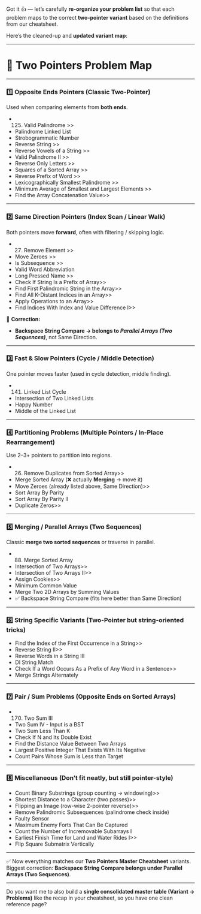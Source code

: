 Got it 👍 — let’s carefully **re-organize your problem list** so that each problem maps to the correct **two-pointer variant** based on the definitions from our cheatsheet.

Here’s the cleaned-up and **updated variant map**:

---

# 🧩 Two Pointers Problem Map

---

### 1️⃣ Opposite Ends Pointers (Classic Two-Pointer)

Used when comparing elements from **both ends**.

* 125. Valid Palindrome >>
* Palindrome Linked List 
* Strobogrammatic Number 
* Reverse String >>
* Reverse Vowels of a String >>
* Valid Palindrome II >>
* Reverse Only Letters >>
* Squares of a Sorted Array >>
* Reverse Prefix of Word >>
* Lexicographically Smallest Palindrome >>
* Minimum Average of Smallest and Largest Elements  >>
* Find the Array Concatenation Value>>
---

### 2️⃣ Same Direction Pointers (Index Scan / Linear Walk)

Both pointers move **forward**, often with filtering / skipping logic.

* 27. Remove Element >>
* Move Zeroes >>
* Is Subsequence >>
* Valid Word Abbreviation
* Long Pressed Name >>
* Check If String Is a Prefix of Array>>
* Find First Palindromic String in the Array>>
* Find All K-Distant Indices in an Array>>
* Apply Operations to an Array>>
* Find Indices With Index and Value Difference I>>

🚨 **Correction:**

* **Backspace String Compare → belongs to *Parallel Arrays (Two Sequences)***, not Same Direction.

---

### 3️⃣ Fast & Slow Pointers (Cycle / Middle Detection)

One pointer moves faster (used in cycle detection, middle finding).

* 141. Linked List Cycle
* Intersection of Two Linked Lists
* Happy Number
* Middle of the Linked List

---

### 4️⃣ Partitioning Problems (Multiple Pointers / In-Place Rearrangement)

Use 2–3+ pointers to partition into regions.

* 26. Remove Duplicates from Sorted Array>>
* Merge Sorted Array (❌ actually **Merging** → move it)
* Move Zeroes (already listed above, Same Direction)>>
* Sort Array By Parity
* Sort Array By Parity II
* Duplicate Zeros>>

---

### 5️⃣ Merging / Parallel Arrays (Two Sequences)

Classic **merge two sorted sequences** or traverse in parallel.

* 88. Merge Sorted Array
* Intersection of Two Arrays>>
* Intersection of Two Arrays II>>
* Assign Cookies>>
* Minimum Common Value
* Merge Two 2D Arrays by Summing Values
* ✅ Backspace String Compare (fits here better than Same Direction)

---

### 6️⃣ String Specific Variants (Two-Pointer but string-oriented tricks)

* Find the Index of the First Occurrence in a String>>
* Reverse String II>>
* Reverse Words in a String III
* DI String Match
* Check If a Word Occurs As a Prefix of Any Word in a Sentence>>
* Merge Strings Alternately

---

### 7️⃣ Pair / Sum Problems (Opposite Ends on Sorted Arrays)

* 170. Two Sum III
* Two Sum IV - Input is a BST
* Two Sum Less Than K
* Check If N and Its Double Exist
* Find the Distance Value Between Two Arrays
* Largest Positive Integer That Exists With Its Negative
* Count Pairs Whose Sum is Less than Target

---

### 8️⃣ Miscellaneous (Don’t fit neatly, but still pointer-style)

* Count Binary Substrings (group counting → windowing)>>
* Shortest Distance to a Character (two passes)>>
* Flipping an Image (row-wise 2-pointer reverse)>>
* Remove Palindromic Subsequences (palindrome check inside)
* Faulty Sensor
* Maximum Enemy Forts That Can Be Captured
* Count the Number of Incremovable Subarrays I
* Earliest Finish Time for Land and Water Rides I>>
* Flip Square Submatrix Vertically

---

✅ Now everything matches our **Two Pointers Master Cheatsheet** variants.
Biggest correction: **Backspace String Compare belongs under Parallel Arrays (Two Sequences)**.

---

Do you want me to also build a **single consolidated master table (Variant → Problems)** like the recap in your cheatsheet, so you have one clean reference page?
